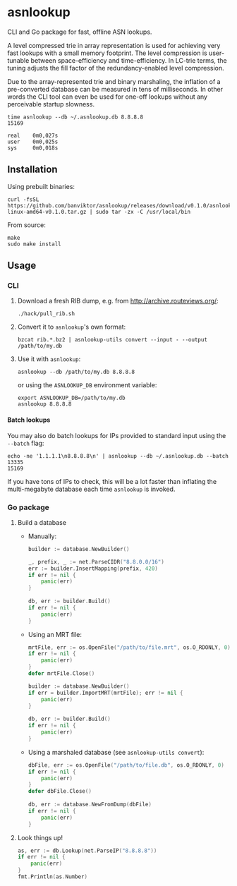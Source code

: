 # asnlookup
CLI and Go package for fast, offline ASN lookups.

A level compressed trie in array representation is used for achieving very fast
lookups with a small memory footprint. The level compression is user-tunable 
between space-efficiency and time-efficiency. In LC-trie terms, the tuning
adjusts the fill factor of the redundancy-enabled level compression.

Due to the array-represented trie and binary marshaling, the inflation of a
pre-converted database can be measured in tens of milliseconds. In other words
the CLI tool can even be used for one-off lookups without any perceivable 
startup slowness.

```
time asnlookup --db ~/.asnlookup.db 8.8.8.8
15169

real    0m0,027s
user    0m0,025s
sys     0m0,018s
```

## Installation

Using prebuilt binaries:
```shell
curl -fsSL https://github.com/banviktor/asnlookup/releases/download/v0.1.0/asnlookup-linux-amd64-v0.1.0.tar.gz | sudo tar -zx -C /usr/local/bin
```

From source:
```shell
make
sudo make install
```

## Usage

### CLI

1. Download a fresh RIB dump, e.g. from http://archive.routeviews.org/:
    ```shell
    ./hack/pull_rib.sh
    ```
2. Convert it to `asnlookup`'s own format:
    ```shell
    bzcat rib.*.bz2 | asnlookup-utils convert --input - --output /path/to/my.db
    ```
3. Use it with `asnlookup`:
    ```shell
    asnlookup --db /path/to/my.db 8.8.8.8
    ```
   or using the `ASNLOOKUP_DB` environment variable:
    ```shell
    export ASNLOOKUP_DB=/path/to/my.db
    asnlookup 8.8.8.8
    ```

#### Batch lookups

You may also do batch lookups for IPs provided to standard input using the 
`--batch` flag:
```shell
echo -ne '1.1.1.1\n8.8.8.8\n' | asnlookup --db ~/.asnlookup.db --batch
13335
15169
```
If you have tons of IPs to check, this will be a lot faster than inflating the
multi-megabyte database each time `asnlookup` is invoked.

### Go package

1. Build a database

   * Manually:
     ```go
     builder := database.NewBuilder()

     _, prefix, _ := net.ParseCIDR("8.8.0.0/16")
     err := builder.InsertMapping(prefix, 420)
     if err != nil {
         panic(err)
     }
        
     db, err := builder.Build()
     if err != nil {
         panic(err)
     }
     ```
   
   * Using an MRT file:
     ```go
     mrtFile, err := os.OpenFile("/path/to/file.mrt", os.O_RDONLY, 0)
     if err != nil {
         panic(err)
     }
     defer mrtFile.Close() 

     builder := database.NewBuilder()
     if err = builder.ImportMRT(mrtFile); err != nil {
         panic(err)
     }
    
     db, err := builder.Build()
     if err != nil {
         panic(err)
     }
     ```

   * Using a marshaled database (see `asnlookup-utils convert`):
     ```go
     dbFile, err := os.OpenFile("/path/to/file.db", os.O_RDONLY, 0)
     if err != nil {
         panic(err)
     }
     defer dbFile.Close()
    
     db, err := database.NewFromDump(dbFile)
     if err != nil {
         panic(err)
     }
     ```
   
2. Look things up!
   ```go
   as, err := db.Lookup(net.ParseIP("8.8.8.8"))
   if err != nil {
       panic(err)
   }
   fmt.Println(as.Number)
   ```
